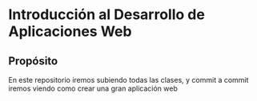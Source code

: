 # Introducción al Desarrollo de Aplicaciones Web
## Propósito 
En este repositorio iremos subiendo todas las clases, y commit a commit iremos viendo como crear una gran aplicación web 
